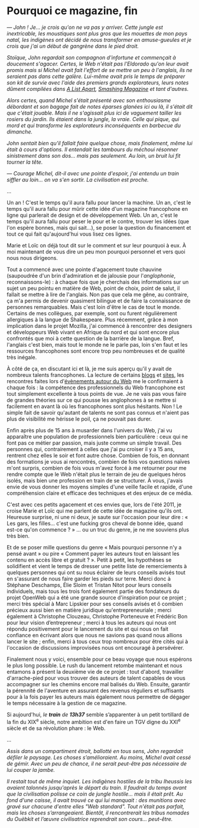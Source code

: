 # Pourquoi ce magazine, fin

*— John ! Je... je crois qu'on ne va pas y arriver. Cette jungle est inextricable, les moustiques sont plus gros que les mouettes de mon pays natal, les indigènes ont décidé de nous transformer en amuse-gueules et je crois que j'ai un début de gangrène dans le pied droit.*

*Stoïque, John regardait son compagnon d'infortune et commençait à doucement s'agacer. Certes, le Web n'était pas l'Eldorado qu'on leur avait promis mais si Michel avait fait l'effort de se mettre un peu à l'anglais, ils ne seraient pas dans cette galère. Lui-même avait pris le temps de préparer son kit de survie avec l'aide des premiers grands explorateurs, leurs notes dûment compilées dans [A List Apart](http://www.alistapart.com/), [Smashing Magazine](http://www.smashingmagazine.com/) et tant d'autres.*

*Alors certes, quand Michel s'était présenté avec son enthousiasme débordant et son bagage fait de notes éparses glanées ici ou là, il s'était dit que c'était jouable. Mais il ne s'agissait plus ici de vaguement tailler les rosiers du jardin. Ils étaient dans la jungle, la vraie. Celle qui pique, qui mord et qui transforme les explorateurs inconséquents en barbecue du dimanche.*

*John sentait bien qu'il fallait faire quelque chose, mais finalement, même lui était à cours d'options. Il entendait les tambours du méchoui résonner sinistrement dans son dos... mais pas seulement. Au loin, un bruit lui fit tourner la tête.*

*— Courage Michel, dit-il avec une pointe d'espoir, j'ai entendu un train siffler au loin... on va s'en sortir. La civilisation est proche.*

...

Un an ! C'est le temps qu'il aura fallu pour lancer la machine. Un an, c'est le temps qu'il aura fallu pour mûrir cette idée d'un magazine francophone en  ligne qui parlerait de design et de développement Web. Un an, c'est le temps qu'il aura fallu pour peser le pour et le contre, trouver les idées (que l'on espère bonnes, mais qui sait...), se poser la question du financement et tout ce qui fait qu'aujourd'hui vous lisez ces lignes.

Marie et Loïc on déjà tout dit sur le comment et sur leur pourquoi à eux. À moi maintenant de vous dire un peu mon pourquoi personnel et vers quoi nous nous dirigeons.

Tout a commencé avec une pointe d'agacement toute chauvine (saupoudrée d'un brin d'admiration et de jalousie pour l'*anglophonie*, reconnaissons-le) : à chaque fois que je cherchais des informations sur un sujet un peu pointu en matière de Web, point de choix, point de salut, il fallait se mettre à lire de l'anglais. Non pas que cela me gêne, au contraire, ça m'a permis de devenir quasiment bilingue et de faire la connaissance de personnes remarquables. Mais c'est loin d'être le cas de tout le monde. Certains de mes collègues, par exemple, sont ou furent régulièrement allergiques à la langue de Shakespeare. Plus récemment, grâce à mon implication dans le projet Mozilla, j'ai commencé à rencontrer des designers et développeurs Web vivant en Afrique du nord et qui sont encore plus confrontés que moi à cette question de la barrière de la langue. Bref, l'anglais c'est bien, mais tout le monde ne le parle pas, loin s'en faut et les ressources francophones sont encore trop peu nombreuses et de qualité très inégale.

À côté de ça, en discutant ici et là, je me suis aperçu qu'il y avait de nombreux talents francophones. La lecture de certains [blogs](http://blog.goetter.fr/) et [sites](http://www.lesintegristes.net/), les rencontres faites lors d'[évènements autour du Web](http://www.paris-web.fr/) me le confirmaient à chaque fois : la compétence des professionnels du Web francophone est tout simplement excellente à tous points de vue. Je ne vais pas vous faire de grandes théories sur ce qui pousse les anglophones à se mettre si facilement en avant là où les francophones sont plus hésitants. Non ! Le simple fait de savoir qu'autant de talents ne sont pas connus et n'aient pas plus de visibilité me hérisse le poil, ça ne pouvait pas durer.

Enfin après plus de 15 ans à musarder dans l'univers du Web, j'ai vu apparaître une population de professionnels bien particulière : ceux qui ne font pas ce métier par passion, mais juste comme un simple travail. Des personnes qui, contrairement à celles que j'ai pu croiser il y a 15 ans, rentrent chez elles le soir et font autre chose. Combien de fois, en donnant des formations je vous ai rencontrés, combien de fois vos questions naïves m'ont surpris, combien de fois vous m'avez forcé à me retourner pour me rendre compte que le Web n'était plus le terrain de jeu de quelques héros isolés, mais bien une profession en train de se structurer. À vous, j'avais envie de vous donner les moyens simples d'une veille facile et rapide, d'une compréhension claire et efficace des techniques et des enjeux de ce média.

C'est avec ces petits agacement et ces envies que, lors de l'été 2011, je croise Marie et Loïc qui me parlent de cette idée de magazine qu'ils ont. Heureuse surprise, ni une ni deux, je saute sur l'occasion pour leur dire : « Les gars, les filles... c'est une fucking gros cheval de bonne idée, quand est-ce qu'on commence ? » ... ou un truc du genre, je ne me souviens plus très bien.

Et de se poser mille questions du genre « Mais pourquoi personne n'y a pensé avant » ou pire « Comment payer les auteurs tout en laissant les contenu en accès libre et gratuit ? ». Petit à petit, les hypothèses se solidifient et vient le temps de dresser une petite liste de remerciements à quelques personnes qui ont su nous éclairer de leurs conseils avisés tout en s'assurant de nous faire garder les pieds sur terre. Merci donc à Stéphane Deschamps, Élie Sloim et Tristan Nitot pour leurs conseils individuels, mais tous les trois font également partie des fondateurs du projet OpenWeb qui a été une grande source d'inspiration pour ce projet ; merci très spécial à Marc Lipskier pour ses conseils avisés et ô combien précieux aussi bien en matière juridique qu'entrepreneuriale ; merci également à Christophe Clouzeau, Christophe Porteneuve et Frédéric Bon pour leur vision d’entrepreneur ; merci à tous les auteurs qui nous ont répondu positivement pour le lancement du site et qui nous on fait confiance en écrivant alors que nous ne savions pas quand nous allions lancer le site ; enfin, merci à tous ceux trop nombreux pour être cités qui à l'occasion de discussions improvisées nous ont encouragé à persévérer.

Finalement nous y voici, ensemble pour ce beau voyage que nous espérons le plus long possible. Le rush du lancement retombe maintenant et nous entamons à présent la deuxième vie de ce projet : tout d'abord, travailler d'arrache-pied pour vous trouver des auteurs de talent capables de vous accompagner sur les chemins encore mal balisés du Web. Ensuite, garantir la pérennité de l'aventure en assurant des revenus réguliers et suffisants pour à la fois payer les auteurs mais également nous permettre de dégager le temps nécessaire à la gestion de ce magazine.

Si aujourd'hui, *le **train** de **13h37*** semble s’apparenter à un petit tortillard de la fin du XIX<sup>e</sup> siècle, notre ambition est d'en faire un TGV digne du XXI<sup>e</sup> siècle et de sa révolution phare : le Web.

...

*Assis dans un compartiment étroit, ballotté en tous sens, John regardait défiler le paysage. Les choses s’amélioraient. Au moins, Michel avait cessé de gémir. Avec un peu de chance, il ne serait peut-être pas nécessaire de lui couper la jambe.*

*Il restait tout de même inquiet. Les indigènes hostiles de la tribu Iheussis les avaient talonnés jusqu'après le départ du train. Il faudrait du temps avant que la civilisation polisse ce coin de jungle hostile... mais il était prêt. Au fond d'une caisse, il avait trouvé ce qui lui manquait : des munitions avec gravé sur chacune d'entre elles "Web standard". Tout n'était pas parfait, mais les choses s’arrangeaient. Bientôt, il rencontrerait les tribus nomades du Ouèbkit et l’œuvre civilisatrice reprendrait son cours... peut-être.*